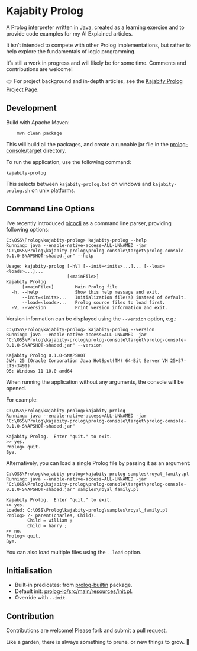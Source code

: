 Kajabity Prolog
===============

A Prolog interpreter written in Java, created as a learning exercise and to provide code examples for my AI Explained articles.

It isn’t intended to compete with other Prolog implementations, but rather to help explore the fundamentals of logic programming.

It’s still a work in progress and will likely be for some time. Comments and contributions are welcome!

👉 For project background and in-depth articles, see the [Kajabity Prolog Project Page](https://www.kajabity.com/kajabity-prolog/).

Development
-----------

Build with Apache Maven:

```shell
    mvn clean package
```

This will build all the packages, and create a runnable jar file in the [prolog-console/target](prolog-console/target) directory.

To run the application, use the following command:

```shell
kajabity-prolog
```

This selects between `kajabity-prolog.bat` on windows and `kajabity-prolog.sh` on unix platforms.


Command Line Options
--------------------

I've recently introduced [picocli](https://picocli.info/) as a command line parser, providing following options:

```text
C:\OSS\Prolog\kajabity-prolog> kajabity-prolog --help
Running: java --enable-native-access=ALL-UNNAMED -jar "C:\OSS\Prolog\kajabity-prolog\prolog-console\target\prolog-console-0.1.0-SNAPSHOT-shaded.jar" --help

Usage: kajabity-prolog [-hV] [--init=<inits>...]... [--load=<loads>...]...
                       [<mainFile>]
Kajabity Prolog
      [<mainFile>]        Main Prolog file
  -h, --help              Show this help message and exit.
      --init=<inits>...   Initialization file(s) instead of default.
      --load=<loads>...   Prolog source files to load first.
  -V, --version           Print version information and exit.

```

Version information can be displayed using the `--version` option, e.g.:

```text
C:\OSS\Prolog\kajabity-prolog> kajabity-prolog --version
Running: java --enable-native-access=ALL-UNNAMED -jar "C:\OSS\Prolog\kajabity-prolog\prolog-console\target\prolog-console-0.1.0-SNAPSHOT-shaded.jar" --version

Kajabity Prolog 0.1.0-SNAPSHOT
JVM: 25 (Oracle Corporation Java HotSpot(TM) 64-Bit Server VM 25+37-LTS-3491)
OS: Windows 11 10.0 amd64
```

When running the application without any arguments, the console will be opened.

For example:
```text
C:\OSS\Prolog\kajabity-prolog>kajabity-prolog
Running: java --enable-native-access=ALL-UNNAMED -jar "C:\OSS\Prolog\kajabity-prolog\prolog-console\target\prolog-console-0.1.0-SNAPSHOT-shaded.jar"

Kajabity Prolog.  Enter "quit." to exit.
>> yes.
Prolog> quit.
Bye.

```

Alternatively, you can load a single Prolog file by passing it as an argument:
```text
C:\OSS\Prolog\kajabity-prolog>kajabity-prolog samples\royal_family.pl
Running: java --enable-native-access=ALL-UNNAMED -jar "C:\OSS\Prolog\kajabity-prolog\prolog-console\target\prolog-console-0.1.0-SNAPSHOT-shaded.jar" samples\royal_family.pl

Kajabity Prolog.  Enter "quit." to exit.
>> yes.
Loaded: C:\OSS\Prolog\kajabity-prolog\samples\royal_family.pl
Prolog> ?- parent(charles, Child).
        Child = william ;
        Child = harry ;
>> no.
Prolog> quit.
Bye.
```

You can also load multiple files using the `--load` option.

Initialisation
--------------
* Built-in predicates: from [prolog-builtin](prolog-builtin) package.
* Default init: [prolog-io/src/main/resources/init.pl](prolog-io/src/main/resources/init.pl).
* Override with `--init`.

Contribution
------------

Contributions are welcome! Please fork and submit a pull request.

Like a garden, there is always something to prune, or new things to grow. 🌱
